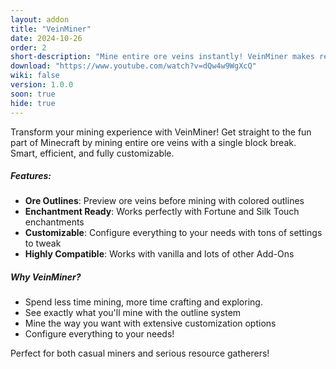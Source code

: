 ```yaml
---
layout: addon
title: "VeinMiner"
date: 2024-10-26
order: 2
short-description: "Mine entire ore veins instantly! VeinMiner makes resource gathering faster and more satisfying"
download: "https://www.youtube.com/watch?v=dQw4w9WgXcQ"
wiki: false
version: 1.0.0
soon: true
hide: true
---
```


Transform your mining experience with VeinMiner! Get straight to the fun part of Minecraft by mining entire ore veins with a single block break. Smart, efficient, and fully customizable.

##### Features:
- **Ore Outlines**: Preview ore veins before mining with colored outlines
- **Enchantment Ready**: Works perfectly with Fortune and Silk Touch enchantments
- **Customizable**: Configure everything to your needs with tons of settings to tweak
- **Highly Compatible**: Works with vanilla and lots of other Add-Ons


##### Why VeinMiner?
- Spend less time mining, more time crafting and exploring.
- See exactly what you'll mine with the outline system
- Mine the way you want with extensive customization options
- Configure everything to your needs!

Perfect for both casual miners and serious resource gatherers!